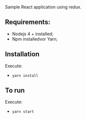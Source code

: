 Sample React application using redux.


## Requirements:

 *  Nodejs 4 + installed;
 *  Npm installedvor Yarn;
 
 
## Installation

Execute: 
* `yarn install`

## To run
Execute:
* `yarn start`

